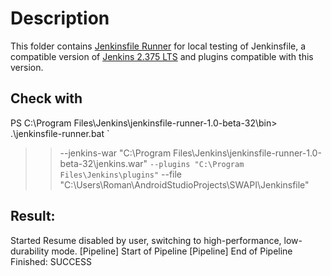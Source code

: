 # Description

This folder contains [Jenkinsfile Runner](https://github.com/jenkinsci/jenkinsfile-runner) for local testing of Jenkinsfile, a compatible version of [Jenkins 2.375 LTS](https://get.jenkins.io/war-stable/2.375.1/) and plugins compatible with this version.

## Check with

PS C:\Program Files\Jenkins\jenkinsfile-runner-1.0-beta-32\bin> .\jenkinsfile-runner.bat `
>>   --jenkins-war "C:\Program Files\Jenkins\jenkinsfile-runner-1.0-beta-32\jenkins.war" `
>>   --plugins "C:\Program Files\Jenkins\plugins" `
>>   --file "C:\Users\Roman\AndroidStudioProjects\SWAPI\Jenkinsfile"

## Result: 

Started
Resume disabled by user, switching to high-performance, low-durability mode.
[Pipeline] Start of Pipeline
[Pipeline] End of Pipeline
Finished: SUCCESS